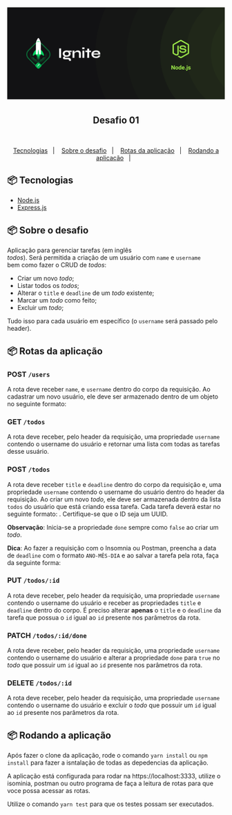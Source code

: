 <h1 align="center">
    <img alt="Ignite" title="Ignite" src=".github/ignite.png" />
</h1>

<h2 align="center"> Desafio 01 </h2>

</br>

<p align="center">
  <a href="#-tecnologias">Tecnologias</a>&nbsp;&nbsp;&nbsp;|&nbsp;&nbsp;&nbsp;
  <a href="#-projeto">Sobre o desafio</a>&nbsp;&nbsp;&nbsp;|&nbsp;&nbsp;&nbsp;
  <a href="#-layout">Rotas da aplicação</a>&nbsp;&nbsp;&nbsp;|&nbsp;&nbsp;&nbsp;
  <a href="#-layout">Rodando a aplicação</a>&nbsp;&nbsp;&nbsp;|&nbsp;&nbsp;&nbsp;
</p>

## 📦 Tecnologias

- [Node.js](https://nodejs.org/en/)
- [Express.js](https://expressjs.com/pt-br/)

## 📦 Sobre o desafio

Aplicação para gerenciar tarefas (em inglês *todos*). Será permitida a criação de um usuário com `name` e `username` bem como fazer o CRUD de *todos*:

- Criar um novo *todo*;
- Listar todos os *todos*;
- Alterar o `title` e `deadline` de um *todo* existente;
- Marcar um *todo* como feito;
- Excluir um *todo*;

Tudo isso para cada usuário em específico (o `username` será passado pelo header).

## 📦 Rotas da aplicação

### POST `/users`

A rota deve receber `name`, e `username` dentro do corpo da requisição. Ao cadastrar um novo usuário, ele deve ser armazenado dentro de um objeto no seguinte formato:

### GET `/todos`

A rota deve receber, pelo header da requisição, uma propriedade `username` contendo o username do usuário e retornar uma lista com todas as tarefas desse usuário.

### POST `/todos`

A rota deve receber `title` e `deadline` dentro do corpo da requisição e, uma propriedade `username` contendo o username do usuário dentro do header da requisição. Ao criar um novo *todo*, ele deve ser armazenada dentro da lista `todos` do usuário que está criando essa tarefa. Cada tarefa deverá estar no seguinte formato:  . Certifique-se que o ID seja um UUID.

**Observação**: Inicia-se a propriedade `done` sempre como `false` ao criar um *todo*.

**Dica**: Ao fazer a requisição com o Insomnia ou Postman, preencha a data de `deadline` com o formato `ANO-MÊS-DIA` e ao salvar a tarefa pela rota, faça da seguinte forma:

### PUT `/todos/:id`

A rota deve receber, pelo header da requisição, uma propriedade `username` contendo o username do usuário e receber as propriedades `title` e `deadline` dentro do corpo. É preciso alterar **apenas** o `title` e o `deadline` da tarefa que possua o `id` igual ao `id` presente nos parâmetros da rota.

### PATCH `/todos/:id/done`

A rota deve receber, pelo header da requisição, uma propriedade `username` contendo o username do usuário e alterar a propriedade `done` para `true` no *todo* que possuir um `id` igual ao `id` presente nos parâmetros da rota.

### DELETE `/todos/:id`

A rota deve receber, pelo header da requisição, uma propriedade `username` contendo o username do usuário e excluir o *todo* que possuir um `id` igual ao `id` presente nos parâmetros da rota.

## 📦 Rodando a aplicação

Após fazer o clone da aplicação, rode o comando `yarn install` ou `npm install` para fazer a isntalação de todas as depedencias da aplicação. 

A aplicação está configurada para rodar na https://localhost:3333, utilize o isominia, postman ou outro programa de faça a leitura de rotas para que voce possa acessar as rotas.

Utilize o comando `yarn test` para que os testes possam ser executados.